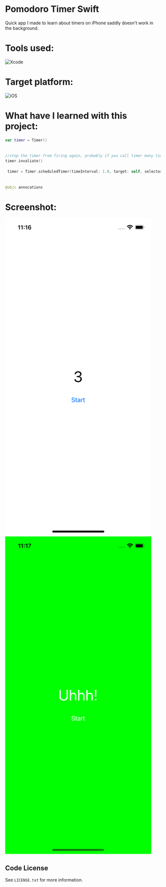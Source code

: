 # Pomodoro Timer Swift
 Quick app I made to learn about timers on iPhone saddly doesn't work in the background.

# Tools used:
![Xcode](https://img.shields.io/badge/Xcode-007ACC?style=for-the-badge&logo=Xcode&logoColor=white)

# Target platform:
![iOS](https://img.shields.io/badge/iOS-000000?style=for-the-badge&logo=ios&logoColor=white)

# What have I learned with this project:
```Swift
var timer = Timer()


//stop the timer from firing again, probably if you call timer many times it speeds up the timer lol 
timer.invaliate()

 timer = Timer.scheduledTimer(timeInterval: 1.0, target: self, selector: #selector(updateCounter), userInfo: nil, repeats: true)


@objc annocations
```


# Screenshot:
![screenshot](https://raw.githubusercontent.com/stefan-najdovski/Super-Simple-Pomodoro-Timer-Swift/main/screenshot1.png)
![screenshot](https://raw.githubusercontent.com/stefan-najdovski/Super-Simple-Pomodoro-Timer-Swift/main/screenshot2.png)

<!-- LICENSE -->
## Code License

See `LICENSE.txt` for more information.

